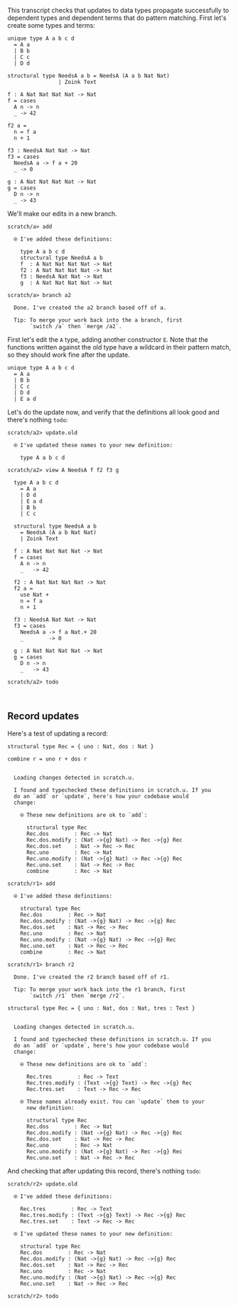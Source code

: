 
This transcript checks that updates to data types propagate successfully to dependent types and dependent terms that do pattern matching. First let's create some types and terms:

```unison
unique type A a b c d
  = A a
  | B b
  | C c
  | D d

structural type NeedsA a b = NeedsA (A a b Nat Nat)
                | Zoink Text

f : A Nat Nat Nat Nat -> Nat
f = cases
  A n -> n
  _ -> 42

f2 a =
  n = f a
  n + 1

f3 : NeedsA Nat Nat -> Nat
f3 = cases
  NeedsA a -> f a + 20
  _ -> 0

g : A Nat Nat Nat Nat -> Nat
g = cases
  D n -> n
  _ -> 43
```

We'll make our edits in a new branch.

```ucm
scratch/a> add

  ⍟ I've added these definitions:
  
    type A a b c d
    structural type NeedsA a b
    f  : A Nat Nat Nat Nat -> Nat
    f2 : A Nat Nat Nat Nat -> Nat
    f3 : NeedsA Nat Nat -> Nat
    g  : A Nat Nat Nat Nat -> Nat

scratch/a> branch a2

  Done. I've created the a2 branch based off of a.
  
  Tip: To merge your work back into the a branch, first
       `switch /a` then `merge /a2`.

```
First let's edit the `A` type, adding another constructor `E`. Note that the functions written against the old type have a wildcard in their pattern match, so they should work fine after the update.

```unison
unique type A a b c d
  = A a
  | B b
  | C c
  | D d
  | E a d
```

Let's do the update now, and verify that the definitions all look good and there's nothing `todo`:

```ucm
scratch/a2> update.old

  ⍟ I've updated these names to your new definition:
  
    type A a b c d

scratch/a2> view A NeedsA f f2 f3 g

  type A a b c d
    = A a
    | D d
    | E a d
    | B b
    | C c
  
  structural type NeedsA a b
    = NeedsA (A a b Nat Nat)
    | Zoink Text
  
  f : A Nat Nat Nat Nat -> Nat
  f = cases
    A n -> n
    _   -> 42
  
  f2 : A Nat Nat Nat Nat -> Nat
  f2 a =
    use Nat +
    n = f a
    n + 1
  
  f3 : NeedsA Nat Nat -> Nat
  f3 = cases
    NeedsA a -> f a Nat.+ 20
    _        -> 0
  
  g : A Nat Nat Nat Nat -> Nat
  g = cases
    D n -> n
    _   -> 43

scratch/a2> todo

  

```
## Record updates

Here's a test of updating a record:

```unison
structural type Rec = { uno : Nat, dos : Nat }

combine r = uno r + dos r
```

```ucm

  Loading changes detected in scratch.u.

  I found and typechecked these definitions in scratch.u. If you
  do an `add` or `update`, here's how your codebase would
  change:
  
    ⍟ These new definitions are ok to `add`:
    
      structural type Rec
      Rec.dos        : Rec -> Nat
      Rec.dos.modify : (Nat ->{g} Nat) -> Rec ->{g} Rec
      Rec.dos.set    : Nat -> Rec -> Rec
      Rec.uno        : Rec -> Nat
      Rec.uno.modify : (Nat ->{g} Nat) -> Rec ->{g} Rec
      Rec.uno.set    : Nat -> Rec -> Rec
      combine        : Rec -> Nat

```
```ucm
scratch/r1> add

  ⍟ I've added these definitions:
  
    structural type Rec
    Rec.dos        : Rec -> Nat
    Rec.dos.modify : (Nat ->{g} Nat) -> Rec ->{g} Rec
    Rec.dos.set    : Nat -> Rec -> Rec
    Rec.uno        : Rec -> Nat
    Rec.uno.modify : (Nat ->{g} Nat) -> Rec ->{g} Rec
    Rec.uno.set    : Nat -> Rec -> Rec
    combine        : Rec -> Nat

scratch/r1> branch r2

  Done. I've created the r2 branch based off of r1.
  
  Tip: To merge your work back into the r1 branch, first
       `switch /r1` then `merge /r2`.

```
```unison
structural type Rec = { uno : Nat, dos : Nat, tres : Text }
```

```ucm

  Loading changes detected in scratch.u.

  I found and typechecked these definitions in scratch.u. If you
  do an `add` or `update`, here's how your codebase would
  change:
  
    ⍟ These new definitions are ok to `add`:
    
      Rec.tres        : Rec -> Text
      Rec.tres.modify : (Text ->{g} Text) -> Rec ->{g} Rec
      Rec.tres.set    : Text -> Rec -> Rec
    
    ⍟ These names already exist. You can `update` them to your
      new definition:
    
      structural type Rec
      Rec.dos        : Rec -> Nat
      Rec.dos.modify : (Nat ->{g} Nat) -> Rec ->{g} Rec
      Rec.dos.set    : Nat -> Rec -> Rec
      Rec.uno        : Rec -> Nat
      Rec.uno.modify : (Nat ->{g} Nat) -> Rec ->{g} Rec
      Rec.uno.set    : Nat -> Rec -> Rec

```
And checking that after updating this record, there's nothing `todo`:

```ucm
scratch/r2> update.old

  ⍟ I've added these definitions:
  
    Rec.tres        : Rec -> Text
    Rec.tres.modify : (Text ->{g} Text) -> Rec ->{g} Rec
    Rec.tres.set    : Text -> Rec -> Rec
  
  ⍟ I've updated these names to your new definition:
  
    structural type Rec
    Rec.dos        : Rec -> Nat
    Rec.dos.modify : (Nat ->{g} Nat) -> Rec ->{g} Rec
    Rec.dos.set    : Nat -> Rec -> Rec
    Rec.uno        : Rec -> Nat
    Rec.uno.modify : (Nat ->{g} Nat) -> Rec ->{g} Rec
    Rec.uno.set    : Nat -> Rec -> Rec

scratch/r2> todo

  

```
